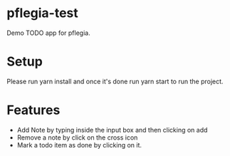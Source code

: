 # pflegia-test

Demo TODO app for pflegia.

# Setup

Please run yarn install and once it's done run yarn start to run the project.

# Features

- Add Note by typing inside the input box and then clicking on add
- Remove a note by click on the cross icon
- Mark a todo item as done by clicking on it. 